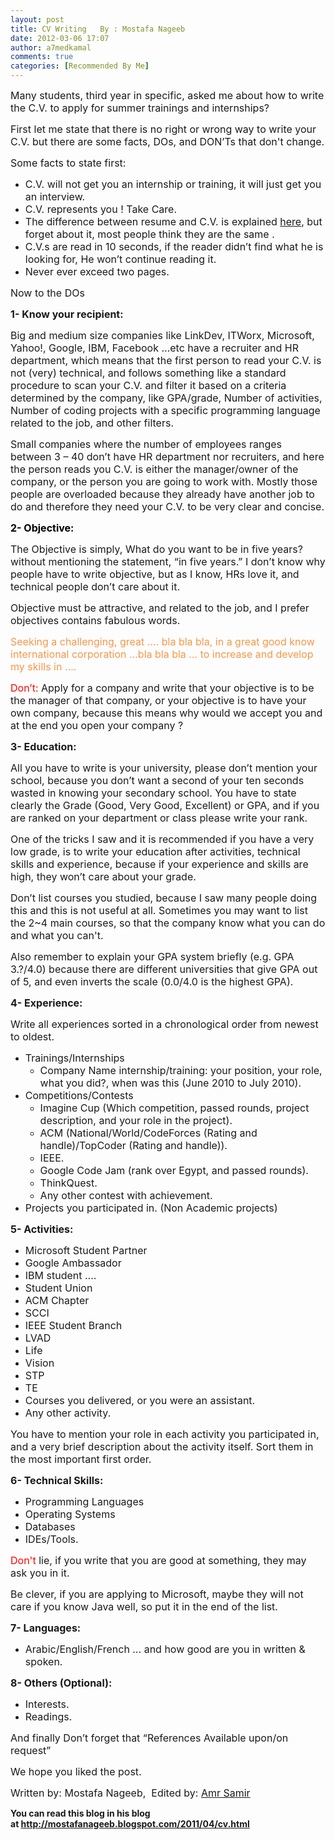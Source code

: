 ```yaml
---
layout: post
title: CV Writing   By : Mostafa Nageeb
date: 2012-03-06 17:07
author: a7medkamal
comments: true
categories: [Recommended By Me]
---
```

<span style="font-size:medium;">Many students, third year in specific, asked me about how to write the C.V. to apply for summer trainings and internships?</span>

<span style="font-size:medium;">First let me state that there is no right or wrong way to write your C.V. but there are some facts, DOs, and DON’Ts that don't change.</span>

<span style="font-size:medium;">Some facts to state first:</span>
<ul>
	<li><span style="font-size:medium;">C.V. will not get you an internship or training, it will just get you an interview.</span></li>
	<li><span style="font-size:medium;">C.V. represents you ! Take Care.</span></li>
	<li><span style="font-size:medium;">The difference between resume and C.V. is explained </span><a href="http://jobsearch.about.com/cs/curriculumvitae/f/cvresume.htm"><span style="font-size:medium;">here</span></a><span style="font-size:medium;">, but forget about it, most people think they are the same <img src="https://mail.google.com/mail/e/338" alt="" />.</span></li>
	<li><span style="font-size:medium;">C.V.s are read in 10 seconds, if the reader didn’t find what he is looking for, He won’t continue reading it.</span></li>
	<li><span style="font-size:medium;">Never ever exceed two pages.</span></li>
</ul>
<span style="font-size:medium;">Now to the DOs</span>

<span style="font-size:medium;"><strong>1- Know your recipient:</strong></span>

<span style="font-size:medium;">Big and medium size companies like LinkDev, ITWorx, Microsoft, Yahoo!, Google, IBM, Facebook …etc have a recruiter and HR department, which means that the first person to read your C.V. is not (very) technical, and follows something like a standard procedure to scan your C.V. and filter it based on a criteria determined by the company, like GPA/grade, Number of activities, Number of coding projects with a specific programming language related to the job, and other filters.</span>

<span style="font-size:medium;">Small companies where the number of employees ranges between 3 – 40 don’t have HR department nor recruiters, and here the person reads you C.V. is either the manager/owner of the company, or the person you are going to work with. Mostly those people are overloaded because they already have another job to do and therefore they need your C.V. to be very clear and concise.</span>

<span style="color:#000000;font-size:medium;"><strong>2- Objective:</strong></span>

<span style="font-size:medium;">The Objective is simply, What do you want to be in five years?  without mentioning the statement, “in five years.” I don’t know why people have to write objective, but as I know, HRs love it, and technical people don’t care about it.</span>

<span style="font-size:medium;">Objective must be attractive, and related to the job, and I prefer objectives contains fabulous words.</span>

<span style="color:#f79646;font-size:medium;">Seeking a challenging, great …. bla bla bla, in a great good know international corporation …bla bla bla … to increase and develop my skills in ….</span>

<span style="font-size:medium;"><span style="color:#ff0000;">Don’t:</span> Apply for a company and write that your objective is to be the manager of that company, or your objective is to have your own company, because this means why would we accept you and at the end you open your company ?</span>

<span style="font-size:medium;"><strong>3- Education:</strong></span>

<span style="font-size:medium;">All you have to write is your university, please don’t mention your school, because you don’t want a second of your ten seconds wasted in knowing your secondary school. You have to state clearly the Grade (Good, Very Good, Excellent) or GPA, and if you are ranked on your department or class please write your rank.</span>

<span style="font-size:medium;">One of the tricks I saw and it is recommended if you have a very low grade, is to write your education after activities, technical skills and experience, because if your experience and skills are high, they won’t care about your grade.</span>

<span style="font-size:medium;">Don’t list courses you studied, because I saw many people doing this and this is not useful at all. Sometimes you may want to list the 2~4 main courses, so that the company know what you can do and what you can't.</span>

<span style="font-size:medium;">Also remember to explain your GPA system briefly (e.g. GPA 3.?/4.0) because there are different universities that give GPA out of 5, and even inverts the scale (0.0/4.0 is the highest GPA).</span>

<span style="font-size:medium;"><strong>4- Experience:</strong></span>

<span style="font-size:medium;">Write all experiences sorted in a chronological order from newest to oldest.</span>
<ul>
	<li><span style="font-size:medium;">Trainings/Internships</span>
<ul>
	<li><span style="font-size:medium;">Company Name internship/training: your position, your role, what you did?, when was this (June 2010 to July 2010).</span></li>
</ul>
</li>
	<li><span style="font-size:medium;">Competitions/Contests</span>
<ul>
	<li><span style="font-size:medium;">Imagine Cup (Which competition, passed rounds, project description, and your role in the project).</span></li>
	<li><span style="font-size:medium;">ACM (National/World/CodeForces (Rating and handle)/TopCoder (Rating and handle)).</span></li>
	<li><span style="font-size:medium;">IEEE.</span></li>
	<li><span style="font-size:medium;">Google Code Jam (rank over Egypt, and passed rounds).</span></li>
	<li><span style="font-size:medium;">ThinkQuest.</span></li>
	<li><span style="font-size:medium;">Any other contest with achievement.</span></li>
</ul>
</li>
	<li><span style="font-size:medium;">Projects you participated in. (Non Academic projects)</span></li>
</ul>
<span style="font-size:medium;"><strong>5- Activities:</strong></span>
<ul>
	<li><span style="font-size:medium;">Microsoft Student Partner</span></li>
	<li><span style="font-size:medium;">Google Ambassador</span></li>
	<li><span style="font-size:medium;">IBM student ….</span></li>
	<li><span style="font-size:medium;">Student Union</span></li>
	<li><span style="font-size:medium;">ACM Chapter</span></li>
	<li><span style="font-size:medium;">SCCI</span></li>
	<li><span style="font-size:medium;">IEEE Student Branch</span></li>
	<li><span style="font-size:medium;">LVAD</span></li>
	<li><span style="font-size:medium;">Life</span></li>
	<li><span style="font-size:medium;">Vision</span></li>
	<li><span style="font-size:medium;">STP</span></li>
	<li><span style="font-size:medium;">TE</span></li>
	<li><span style="font-size:medium;">Courses you delivered, or you were an assistant.</span></li>
	<li><span style="font-size:medium;">Any other activity.</span></li>
</ul>
<span style="font-size:medium;">You have to mention your role in each activity you participated in, and a very brief description about the activity itself. Sort them in the most important first order.</span>

<span style="font-size:medium;"><strong>6- Technical Skills:</strong></span>
<ul>
	<li><span style="font-size:medium;">Programming Languages</span></li>
	<li><span style="font-size:medium;">Operating Systems</span></li>
	<li><span style="font-size:medium;">Databases</span></li>
	<li><span style="font-size:medium;">IDEs/Tools.</span></li>
</ul>
<span style="font-size:medium;"><span style="color:#ff0000;">Don't</span> lie, if you write that you are good at something, they may ask you in it.</span>

<span style="font-size:medium;">Be clever, if you are applying to Microsoft, maybe they will not care if you know Java well, so put it in the end of the list.</span>

<span style="font-size:medium;"><strong>7- Languages:</strong></span>
<ul>
	<li><span style="font-size:medium;">Arabic/English/French … and how good are you in written &amp; spoken.</span></li>
</ul>
<span style="font-size:medium;"><strong>8- Others (Optional):</strong></span>
<ul>
	<li><span style="font-size:medium;">Interests.</span></li>
	<li><span style="font-size:medium;">Readings.</span></li>
</ul>
<span style="font-size:medium;">And finally Don’t forget that “References Available upon/on request”</span>

<span style="font-size:medium;">We hope you liked the post.</span>

<span style="font-size:medium;">Written by: Mostafa Nageeb,  Edited by: <a href="http://twitter.com/amrsamir91">Amr Samir</a></span>

<strong>You can read this blog in his blog at <a href="http://mostafanageeb.blogspot.com/2011/04/cv.html">http://mostafanageeb.blogspot.com/2011/04/cv.html</a></strong>
